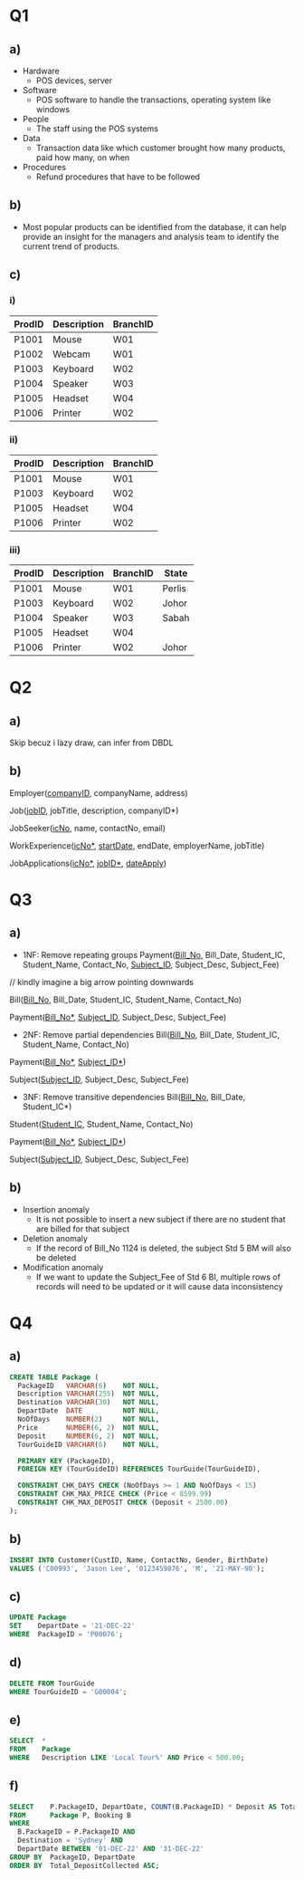 # Q1

## a)
- Hardware
  - POS devices, server
- Software
  - POS software to handle the transactions, operating system like windows
- People
  - The staff using the POS systems
- Data
  - Transaction data like which customer brought how many products, paid how many, on when
- Procedures
  - Refund procedures that have to be followed

## b)
- Most popular products can be identified from the database, it can help provide an insight for the managers and analysis team to identify the current trend of products.

## c)
### i)
| ProdID | Description | BranchID |
| ------ | ----------- | -------- |
| P1001  | Mouse       | W01      |
| P1002  | Webcam      | W01      |
| P1003  | Keyboard    | W02      |
| P1004  | Speaker     | W03      |
| P1005  | Headset     | W04      |
| P1006  | Printer     | W02      |

### ii)
| ProdID | Description | BranchID |
| ------ | ----------- | -------- |
| P1001  | Mouse       | W01      |
| P1003  | Keyboard    | W02      |
| P1005  | Headset     | W04      |
| P1006  | Printer     | W02      |

### iii)
| ProdID | Description | BranchID | State  |
| ------ | ----------- | -------- | ------ |
| P1001  | Mouse       | W01      | Perlis |
| P1003  | Keyboard    | W02      | Johor  |
| P1004  | Speaker     | W03      | Sabah  |
| P1005  | Headset     | W04      |        |
| P1006  | Printer     | W02      | Johor  |

# Q2

## a)
Skip becuz i lazy draw, can infer from DBDL

## b)
Employer(<u>companyID</u>, companyName, address)

Job(<u>jobID</u>, jobTitle, description, companyID*)

JobSeeker(<u>icNo</u>, name, contactNo, email)

WorkExperience(<u>icNo*</u>, <u>startDate</u>, endDate, employerName, jobTitle)

JobApplications(<u>icNo*</u>, <u>jobID*</u>, <u>dateApply</u>)

# Q3

## a)
- 1NF: Remove repeating groups
Payment(<u>Bill_No</u>, Bill_Date, Student_IC, Student_Name, Contact_No, <u>Subject_ID</u>, Subject_Desc, Subject_Fee)

// kindly imagine a big arrow pointing downwards

Bill(<u>Bill_No</u>, Bill_Date, Student_IC, Student_Name, Contact_No)

Payment(<u>Bill_No*</u>, <u>Subject_ID</u>, Subject_Desc, Subject_Fee)

- 2NF: Remove partial dependencies
Bill(<u>Bill_No</u>, Bill_Date, Student_IC, Student_Name, Contact_No)

Payment(<u>Bill_No*</u>, <u>Subject_ID*</u>)

Subject(<u>Subject_ID</u>, Subject_Desc, Subject_Fee)

- 3NF: Remove transitive dependencies
Bill(<u>Bill_No</u>, Bill_Date, Student_IC*)

Student(<u>Student_IC</u>, Student_Name, Contact_No)

Payment(<u>Bill_No*</u>, <u>Subject_ID*</u>)

Subject(<u>Subject_ID</u>, Subject_Desc, Subject_Fee)

## b)
- Insertion anomaly
  - It is not possible to insert a new subject if there are no student that are billed for that subject
- Deletion anomaly
  - If the record of Bill_No 1124 is deleted, the subject Std 5 BM will also be deleted
- Modification anomaly
  - If we want to update the Subject_Fee of Std 6 BI, multiple rows of records will need to be updated or it will cause data inconsistency

# Q4

## a)
```sql
CREATE TABLE Package (
  PackageID   VARCHAR(6)    NOT NULL,
  Description VARCHAR(255)  NOT NULL,
  Destination VARCHAR(30)   NOT NULL,
  DepartDate  DATE          NOT NULL,
  NoOfDays    NUMBER(2)     NOT NULL,
  Price       NUMBER(6, 2)  NOT NULL,
  Deposit     NUMBER(6, 2)  NOT NULL,
  TourGuideID VARCHAR(6)    NOT NULL,

  PRIMARY KEY (PackageID),
  FOREIGN KEY (TourGuideID) REFERENCES TourGuide(TourGuideID),

  CONSTRAINT CHK_DAYS CHECK (NoOfDays >= 1 AND NoOfDays < 15)
  CONSTRAINT CHK_MAX_PRICE CHECK (Price < 8599.99)
  CONSTRAINT CHK_MAX_DEPOSIT CHECK (Deposit < 2500.00)
);
```

## b)
```sql
INSERT INTO Customer(CustID, Name, ContactNo, Gender, BirthDate)
VALUES ('C00993', 'Jason Lee', '0123459876', 'M', '21-MAY-90');
```

## c)
```sql
UPDATE Package
SET    DepartDate = '21-DEC-22'
WHERE  PackageID = 'P00076';
```

## d)
```sql
DELETE FROM TourGuide
WHERE TourGuideID = 'G00004';
```

## e)
```sql
SELECT  *
FROM    Package
WHERE   Description LIKE 'Local Tour%' AND Price < 500.00;
```

## f)
```sql
SELECT    P.PackageID, DepartDate, COUNT(B.PackageID) * Deposit AS Total_Deposit_Collected
FROM      Package P, Booking B
WHERE     
  B.PackageID = P.PackageID AND
  Destination = 'Sydney' AND
  DepartDate BETWEEN '01-DEC-22' AND '31-DEC-22'
GROUP BY  PackageID, DepartDate
ORDER BY  Total_DepositCollected ASC;
```
